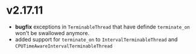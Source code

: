 # v2.17.11

* **bugfix** exceptions in `TerminableThread` that have definde 
`terminate_on` won't be swallowed anymore.
* added support for `terminate_on` to `IntervalTerminableThread`
    and `CPUTimeAwareIntervalTerminableThread`

